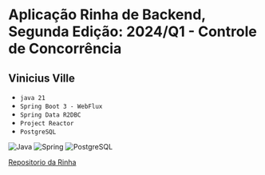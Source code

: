 # Aplicação Rinha de Backend, Segunda Edição: 2024/Q1 - Controle de Concorrência

## Vinicius Ville
- `java 21`
- `Spring Boot 3 - WebFlux`
- `Spring Data R2DBC`
- `Project Reactor`
- `PostgreSQL`

![Java](https://img.shields.io/badge/Java-ED8B00?style=for-the-badge&logo=java&logoColor=white)
![Spring](https://img.shields.io/badge/Spring-6DB33F?style=for-the-badge&logo=spring&logoColor=white)
![PostgreSQL](https://img.shields.io/badge/PostgreSQL-316192?style=for-the-badge&logo=postgresql&logoColor=white)

[Repositorio da Rinha](https://github.com/zanfranceschi/rinha-de-backend-2024-q1)

